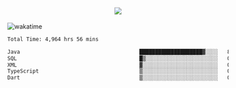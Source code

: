 <h1 align="center">
  <img src="https://readme-typing-svg.herokuapp.com/?font=Righteous&size=35&center=true&vCenter=true&width=500&height=70&duration=4000&lines=Hi!+%F0%9F%91%8B+I%27m+Ali%20Osman!;" />
</h1>


![wakatime](https://wakatime.com/share/@aliosmanoktar/3a8ffe71-6da4-4964-913b-2f09afbe53bf.svg?cache=none)
<!--START_SECTION:waka-->

```txt
Total Time: 4,964 hrs 56 mins

Java                                      ████████████████████▓░░░░   82.92 %
SQL                                       █▒░░░░░░░░░░░░░░░░░░░░░░░   05.78 %
XML                                       ▓░░░░░░░░░░░░░░░░░░░░░░░░   02.17 %
TypeScript                                ▒░░░░░░░░░░░░░░░░░░░░░░░░   01.77 %
Dart                                      ▒░░░░░░░░░░░░░░░░░░░░░░░░   01.40 %
```

<!--END_SECTION:waka-->


